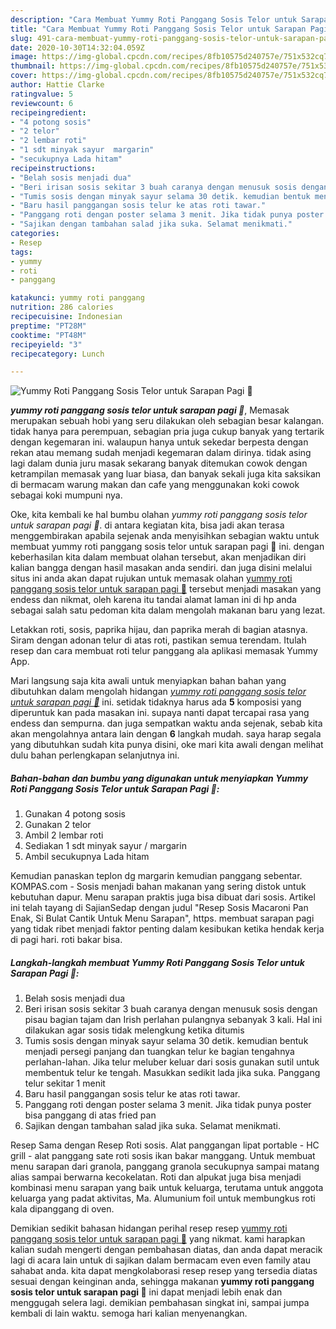 ```yaml
---
description: "Cara Membuat Yummy Roti Panggang Sosis Telor untuk Sarapan Pagi 🍳, Menggugah Selera"
title: "Cara Membuat Yummy Roti Panggang Sosis Telor untuk Sarapan Pagi 🍳, Menggugah Selera"
slug: 491-cara-membuat-yummy-roti-panggang-sosis-telor-untuk-sarapan-pagi-menggugah-selera
date: 2020-10-30T14:32:04.059Z
image: https://img-global.cpcdn.com/recipes/8fb10575d240757e/751x532cq70/yummy-roti-panggang-sosis-telor-untuk-sarapan-pagi-🍳-foto-resep-utama.jpg
thumbnail: https://img-global.cpcdn.com/recipes/8fb10575d240757e/751x532cq70/yummy-roti-panggang-sosis-telor-untuk-sarapan-pagi-🍳-foto-resep-utama.jpg
cover: https://img-global.cpcdn.com/recipes/8fb10575d240757e/751x532cq70/yummy-roti-panggang-sosis-telor-untuk-sarapan-pagi-🍳-foto-resep-utama.jpg
author: Hattie Clarke
ratingvalue: 5
reviewcount: 6
recipeingredient:
- "4 potong sosis"
- "2 telor"
- "2 lembar roti"
- "1 sdt minyak sayur  margarin"
- "secukupnya Lada hitam"
recipeinstructions:
- "Belah sosis menjadi dua"
- "Beri irisan sosis sekitar 3 buah caranya dengan menusuk sosis dengan pisau bagian tajam dan Irish perlahan pulangnya sebanyak 3 kali. Hal ini dilakukan agar sosis tidak melengkung ketika ditumis"
- "Tumis sosis dengan minyak sayur selama 30 detik. kemudian bentuk menjadi persegi panjang dan tuangkan telur ke bagian tengahnya perlahan-lahan. Jika telur meluber keluar dari sosis gunakan sutil untuk membentuk telur ke tengah. Masukkan sedikit lada jika suka. Panggang telur sekitar 1 menit"
- "Baru hasil panggangan sosis telur ke atas roti tawar."
- "Panggang roti dengan poster selama 3 menit. Jika tidak punya poster bisa panggang di atas fried pan"
- "Sajikan dengan tambahan salad jika suka. Selamat menikmati."
categories:
- Resep
tags:
- yummy
- roti
- panggang

katakunci: yummy roti panggang 
nutrition: 286 calories
recipecuisine: Indonesian
preptime: "PT28M"
cooktime: "PT48M"
recipeyield: "3"
recipecategory: Lunch

---
```



![Yummy Roti Panggang Sosis Telor untuk Sarapan Pagi 🍳](https://img-global.cpcdn.com/recipes/8fb10575d240757e/751x532cq70/yummy-roti-panggang-sosis-telor-untuk-sarapan-pagi-🍳-foto-resep-utama.jpg)

<b><i>yummy roti panggang sosis telor untuk sarapan pagi 🍳</i></b>, Memasak merupakan sebuah hobi yang seru dilakukan oleh sebagian besar kalangan. tidak hanya para perempuan, sebagian pria juga cukup banyak yang tertarik dengan kegemaran ini. walaupun hanya untuk sekedar berpesta dengan rekan atau memang sudah menjadi kegemaran dalam dirinya. tidak asing lagi dalam dunia juru masak sekarang banyak ditemukan cowok dengan ketrampilan memasak yang luar biasa, dan banyak sekali juga kita saksikan di bermacam warung makan dan cafe yang menggunakan koki cowok sebagai koki mumpuni nya.

Oke, kita kembali ke hal bumbu olahan <i>yummy roti panggang sosis telor untuk sarapan pagi 🍳</i>. di antara kegiatan kita, bisa jadi akan terasa menggembirakan apabila sejenak anda menyisihkan sebagian waktu untuk membuat yummy roti panggang sosis telor untuk sarapan pagi 🍳 ini. dengan keberhasilan kita dalam membuat olahan tersebut, akan menjadikan diri kalian bangga dengan hasil masakan anda sendiri. dan juga disini melalui situs ini anda akan dapat rujukan untuk memasak olahan <u>yummy roti panggang sosis telor untuk sarapan pagi 🍳</u> tersebut menjadi masakan yang endess dan nikmat, oleh karena itu tandai alamat laman ini di hp anda sebagai salah satu pedoman kita dalam mengolah makanan baru yang lezat.

Letakkan roti, sosis, paprika hijau, dan paprika merah di bagian atasnya. Siram dengan adonan telur di atas roti, pastikan semua terendam. Itulah resep dan cara membuat roti telur panggang ala aplikasi memasak Yummy App.


Mari langsung saja kita awali untuk menyiapkan bahan bahan yang dibutuhkan dalam mengolah hidangan <u><i>yummy roti panggang sosis telor untuk sarapan pagi 🍳</i></u> ini. setidak tidaknya harus ada <b>5</b> komposisi yang diperuntuk kan pada masakan ini. supaya nanti dapat tercapai rasa yang endess dan sempurna. dan juga sempatkan waktu anda sejenak, sebab kita akan mengolahnya antara lain dengan <b>6</b> langkah mudah. saya harap segala yang dibutuhkan sudah kita punya disini, oke mari kita awali dengan melihat dulu bahan perlengkapan selanjutnya ini.

<!--inarticleads1-->

##### Bahan-bahan dan bumbu yang digunakan untuk menyiapkan Yummy Roti Panggang Sosis Telor untuk Sarapan Pagi 🍳:

1. Gunakan 4 potong sosis
1. Gunakan 2 telor
1. Ambil 2 lembar roti
1. Sediakan 1 sdt minyak sayur / margarin
1. Ambil secukupnya Lada hitam


Kemudian panaskan teplon dg margarin kemudian panggang sebentar. KOMPAS.com - Sosis menjadi bahan makanan yang sering distok untuk kebutuhan dapur. Menu sarapan praktis juga bisa dibuat dari sosis. Artikel ini telah tayang di SajianSedap dengan judul &#34;Resep Sosis Macaroni Pan Enak, Si Bulat Cantik Untuk Menu Sarapan&#34;, https. membuat sarapan pagi yang tidak ribet menjadi faktor penting dalam kesibukan ketika hendak kerja di pagi hari. roti bakar bisa. 

<!--inarticleads2-->

##### Langkah-langkah membuat Yummy Roti Panggang Sosis Telor untuk Sarapan Pagi 🍳:

1. Belah sosis menjadi dua
1. Beri irisan sosis sekitar 3 buah caranya dengan menusuk sosis dengan pisau bagian tajam dan Irish perlahan pulangnya sebanyak 3 kali. Hal ini dilakukan agar sosis tidak melengkung ketika ditumis
1. Tumis sosis dengan minyak sayur selama 30 detik. kemudian bentuk menjadi persegi panjang dan tuangkan telur ke bagian tengahnya perlahan-lahan. Jika telur meluber keluar dari sosis gunakan sutil untuk membentuk telur ke tengah. Masukkan sedikit lada jika suka. Panggang telur sekitar 1 menit
1. Baru hasil panggangan sosis telur ke atas roti tawar.
1. Panggang roti dengan poster selama 3 menit. Jika tidak punya poster bisa panggang di atas fried pan
1. Sajikan dengan tambahan salad jika suka. Selamat menikmati.


Resep Sama dengan Resep Roti sosis. Alat panggangan lipat portable - HC grill - alat panggang sate roti sosis ikan bakar manggang. Untuk membuat menu sarapan dari granola, panggang granola secukupnya sampai matang alias sampai berwarna kecokelatan. Roti dan alpukat juga bisa menjadi kombinasi menu sarapan yang baik untuk keluarga, terutama untuk anggota keluarga yang padat aktivitas, Ma. Alumunium foil untuk membungkus roti kala dipanggang di oven. 

Demikian sedikit bahasan hidangan perihal resep resep <u>yummy roti panggang sosis telor untuk sarapan pagi 🍳</u> yang nikmat. kami harapkan kalian sudah mengerti dengan pembahasan diatas, dan anda dapat meracik lagi di acara lain untuk di sajikan dalam bermacam even even family atau sahabat anda. kita dapat mengkolaborasi resep resep yang tersedia diatas sesuai dengan keinginan anda, sehingga makanan <b>yummy roti panggang sosis telor untuk sarapan pagi 🍳</b> ini dapat menjadi lebih enak dan menggugah selera lagi. demikian pembahasan singkat ini, sampai jumpa kembali di lain waktu. semoga hari kalian menyenangkan.
